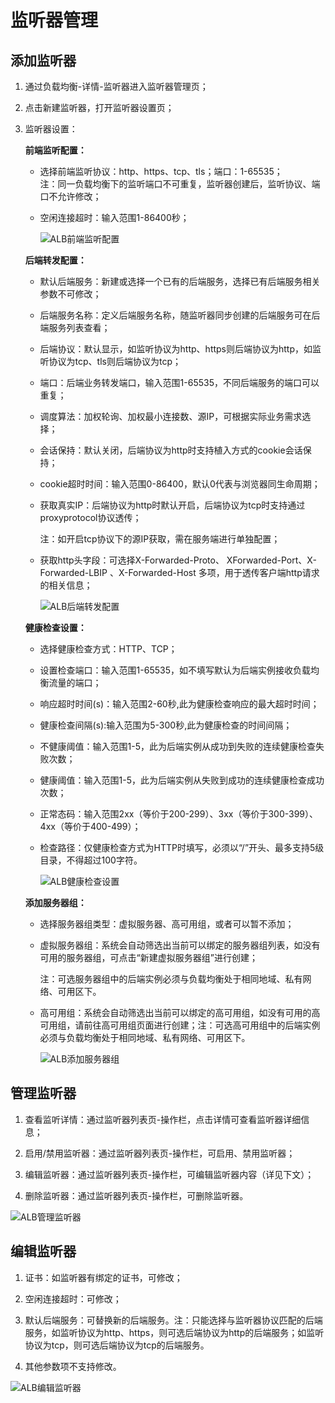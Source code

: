 # 监听器管理

## 添加监听器

1. 通过负载均衡-详情-监听器进入监听器管理页；

2. 点击新建监听器，打开监听器设置页；

3. 监听器设置：
	
	**前端监听配置：**
	
	- 选择前端监听协议：http、https、tcp、tls；端口：1-65535；	
		注：同一负载均衡下的监听端口不可重复，监听器创建后，监听协议、端口不允许修改；	
	- 空闲连接超时：输入范围1-86400秒；

		![ALB前端监听配置](../../../../image/Networking/ALB/ALB-022.png)

	**后端转发配置：**

	- 默认后端服务：新建或选择一个已有的后端服务，选择已有后端服务相关参数不可修改；
	
	- 后端服务名称：定义后端服务名称，随监听器同步创建的后端服务可在后端服务列表查看；	
	
	- 后端协议：默认显示，如监听协议为http、https则后端协议为http，如监听协议为tcp、tls则后端协议为tcp；
	
	- 端口：后端业务转发端口，输入范围1-65535，不同后端服务的端口可以重复；
	
	- 调度算法：加权轮询、加权最小连接数、源IP，可根据实际业务需求选择；
	
	- 会话保持：默认关闭，后端协议为http时支持植入方式的cookie会话保持；	
	
	- cookie超时时间：输入范围0-86400，默认0代表与浏览器同生命周期；	
	
	- 获取真实IP：后端协议为http时默认开启，后端协议为tcp时支持通过proxyprotocol协议透传；
	
		注：如开启tcp协议下的源IP获取，需在服务端进行单独配置；	
		
	- 获取http头字段：可选择X-Forwarded-Proto、 XForwarded-Port、X-Forwarded-LBIP 、X-Forwarded-Host 多项，用于透传客户端http请求的相关信息；

		![ALB后端转发配置](../../../../image/Networking/ALB/ALB-023.png)	

	**健康检查设置：**

	- 选择健康检查方式：HTTP、TCP；
	
	- 设置检查端口：输入范围1-65535，如不填写默认为后端实例接收负载均衡流量的端口；
	
	- 响应超时时间(s)：输入范围2-60秒,此为健康检查响应的最大超时时间；
	
	- 健康检查间隔(s):输入范围为5-300秒,此为健康检查的时间间隔；
	
	- 不健康阈值：输入范围1-5，此为后端实例从成功到失败的连续健康检查失败次数；
	
	- 健康阈值：输入范围1-5，此为后端实例从失败到成功的连续健康检查成功次数；
	
	- 正常态码：输入范围2xx（等价于200-299）、3xx（等价于300-399）、4xx（等价于400-499）；
	
	- 检查路径：仅健康检查方式为HTTP时填写，必须以“/”开头、最多支持5级目录，不得超过100字符。

		![ALB健康检查设置](../../../../image/Networking/ALB/ALB-024.png)

	**添加服务器组：**

	- 选择服务器组类型：虚拟服务器、高可用组，或者可以暂不添加；
	
	- 虚拟服务器组：系统会自动筛选出当前可以绑定的服务器组列表，如没有可用的服务器组，可点击“新建虚拟服务器组”进行创建；	
	
		注：可选服务器组中的后端实例必须与负载均衡处于相同地域、私有网络、可用区下。

	- 高可用组：系统会自动筛选出当前可以绑定的高可用组，如没有可用的高可用组，请前往高可用组页面进行创建；注：可选高可用组中的后端实例必须与负载均衡处于相同地域、私有网络、可用区下。

		![ALB添加服务器组](../../../../image/Networking/ALB/ALB-025.png)


## 管理监听器

1. 查看监听详情：通过监听器列表页-操作栏，点击详情可查看监听器详细信息；

2. 启用/禁用监听器：通过监听器列表页-操作栏，可启用、禁用监听器；

3. 编辑监听器：通过监听器列表页-操作栏，可编辑监听器内容（详见下文）；

4. 删除监听器：通过监听器列表页-操作栏，可删除监听器。

![ALB管理监听器](../../../../image/Networking/ALB/ALB-026.png)
	
## 编辑监听器

1. 证书：如监听器有绑定的证书，可修改；

2. 空闲连接超时：可修改；

3. 默认后端服务：可替换新的后端服务。注：只能选择与监听器协议匹配的后端服务，如监听协议为http、https，则可选后端协议为http的后端服务；如监听协议为tcp，则可选后端协议为tcp的后端服务。

4. 其他参数项不支持修改。

![ALB编辑监听器](../../../../image/Networking/ALB/ALB-027.png)
	


